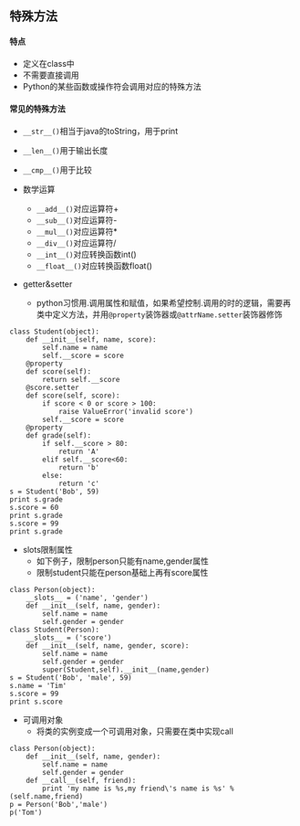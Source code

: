 ## 特殊方法

#### 特点

- 定义在class中
- 不需要直接调用
- Python的某些函数或操作符会调用对应的特殊方法

#### 常见的特殊方法

- `__str__()`相当于java的toString，用于print
- `__len__()`用于输出长度
- `__cmp__()`用于比较

- 数学运算
  - `__add__()`对应运算符+
  - `__sub__()`对应运算符-
  - `__mul__()`对应运算符*
  - `__div__()`对应运算符/
  - `__int__()`对应转换函数int()
  - `__float__()`对应转换函数float()

- getter&setter
    - python习惯用.调用属性和赋值，如果希望控制.调用的时的逻辑，需要再类中定义方法，并用`@property`装饰器或`@attrName.setter`装饰器修饰
```
class Student(object):
    def __init__(self, name, score):
        self.name = name
        self.__score = score
    @property
    def score(self):
        return self.__score
    @score.setter
    def score(self, score):
        if score < 0 or score > 100:
            raise ValueError('invalid score')
        self.__score = score
    @property
    def grade(self):
        if self.__score > 80:
            return 'A'
        elif self.__score<60:
            return 'b'
        else:
            return 'c'
s = Student('Bob', 59)
print s.grade
s.score = 60
print s.grade
s.score = 99
print s.grade
```

- slots限制属性
    - 如下例子，限制person只能有name,gender属性
    - 限制student只能在person基础上再有score属性
```
class Person(object):
    __slots__ = ('name', 'gender')
    def __init__(self, name, gender):
        self.name = name
        self.gender = gender
class Student(Person):
    __slots__ = ('score')
    def __init__(self, name, gender, score):
        self.name = name
        self.gender = gender
        super(Student,self).__init__(name,gender)
s = Student('Bob', 'male', 59)
s.name = 'Tim'
s.score = 99
print s.score
```

- 可调用对象
    - 将类的实例变成一个可调用对象，只需要在类中实现call
```
class Person(object):
    def __init__(self, name, gender):
        self.name = name
        self.gender = gender
    def __call__(self, friend):
        print 'my name is %s,my friend\'s name is %s' % (self.name,friend)
p = Person('Bob','male')
p('Tom')
```
